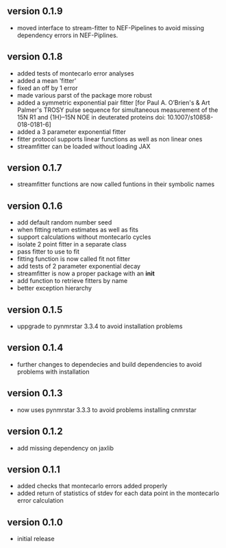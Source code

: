 ## version 0.1.9
- moved interface to stream-fitter to NEF-Pipelines to avoid missing dependency errors
  in NEF-Piplines.

## version 0.1.8
- added tests of montecarlo error analyses
- added a mean 'fitter'
- fixed an off by 1 error
- made various parst of the package more robust
- added a symmetric exponential pair fitter [for Paul A. O’Brien's & Art Palmer's TROSY pulse
  sequence for simultaneous measurement of the 15N R1 and {1H}–15N NOE in deuterated proteins
  doi: 10.1007/s10858-018-0181-6]
- added a 3 parameter exponential fitter
- fitter protocol supports linear functions as well as non linear ones
- streamfitter can be loaded without loading JAX

## version 0.1.7
- streamfitter functions are now called funtions in their symbolic names

## version 0.1.6
- add default random number seed
- when fitting return estimates as well as fits
- support calculations without montecarlo cycles
- isolate 2 point fitter in a separate class
- pass fitter to use to fit
- fitting function is now called fit not fitter
- add tests of 2 parameter exponential decay
- streamfitter is now a proper package with an __init__
- add function to retrieve fitters by name
- better exception hierarchy

## version 0.1.5
- uppgrade to pynmrstar 3.3.4 to avoid installation problems

## version 0.1.4
- further changes to dependecies and build dependencies to avoid problems with installation

## version 0.1.3
- now uses pynmrstar 3.3.3 to avoid problems installing cnmrstar

## version 0.1.2
- add missing dependency on jaxlib

## version 0.1.1
- added checks that montecarlo errors added properly
- added return of statistics of stdev for each data point in the montecarlo error calculation

## version 0.1.0
- initial release
